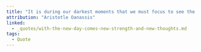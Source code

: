 ```yaml
---
title: "It is during our darkest moments that we must focus to see the light."
attribution: "Aristotle Oanassis"
linked:
  - _quotes/with-the-new-day-comes-new-strength-and-new-thoughts.md
tags:
  - Quote
---
```

